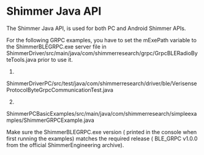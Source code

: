 # Shimmer Java API

The
Shimmer
Java
API,
is
used
for
both
PC
and
Android
Shimmer
APIs.

For
the
following
GRPC
examples,
you
have
to
set
the
mExePath
variable
to
the
ShimmerBLEGRPC.exe
server
file
in
ShimmerDriver/src/main/java/com/shimmerresearch/grpc/GrpcBLERadioByteTools.java
prior
to
use
it.

1.

ShimmerDriverPC/src/test/java/com/shimmerresearch/driver/ble/VerisenseProtocolByteGrpcCommunicationTest.java

2.
ShimmerPCBasicExamples/src/main/java/com/shimmerresearch/simpleexamples/ShimmerGRPCExample.java

Make
sure
the
ShimmerBLEGRPC.exe
version (
printed
in
the
console
when
first
running
the
examples)
matches
the
required
release (
BLE_GRPC
v1.0.0
from
the
official
ShimmerEngineering
archive).






